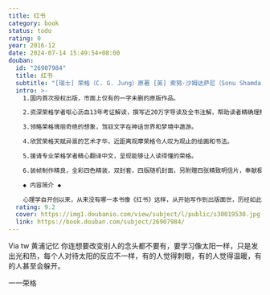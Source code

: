 ```yaml
---
title: 红书
category: book
status: todo
rating: 0
year: 2016-12
date: 2024-07-14 15:49:54+08:00
douban:
  id: "26907984"
  title: 红书
  subtitle: "[瑞士] 荣格（C. G. Jung）原著 [英] 索努·沙姆达萨尼（Sonu Shamdasani）编译 / 2016 / 机械工业出版社"
  intro: >-
    1.国内首次授权出版，市面上仅有的一字未删的原版作品。

    2.资深荣格学者呕心沥血13年考证解读，撰写近20万字导读及全书注解，帮助读者精确理解荣格思想。

    3.领略荣格瑰丽奇绝的想象，驾驭文字在神话世界和梦境中遨游。

    4.欣赏荣格天赋异禀的艺术才华，近距离观摩荣格令人叹为观止的绘画和书法。

    5.援请专业荣格学者精心翻译中文，呈现能够让人读得懂的荣格。

    6.装帧制作精良，全彩四色精装，双封套，四版随机封面，另附赠四张精致明信片，奉献极致阅读体验。

    ◆ 内容简介 ◆

    心理学自开创以来，从来没有哪一本书像《红书》这样，从开始写作到出版面世，历经如此漫长的岁月和波折。也很少有著作像《红书》一样，在未曾出版之前，就对20世纪的社会和思想史产生如此深远的影响。《红书》可以被视为荣格的私人日记，记录了他在1914~1930年间的“自我实验”，荣格曾为它花费16年时间精心雕琢，将它视为自己后期著作的核心与关键来源。在此之后，他却又令人费解地突然中断了继续写作，将之束之高阁。直到荣格去世后几十年，荣格继承人协会才授权委托资深荣格学者索努•沙姆达萨尼教授进行编辑、翻译、出版。索努教授为《红书》耗费了13年的心血，才终于使得它面世出版。这本充满神秘色彩的“时光之书”，为充分理解荣格的作品开创了一个新纪元。它打开了一扇独一无二的窗口，让世人可以看到荣格是如何在他生命中的特殊时期修复了他的灵魂，继续研究心理学，从而成为一代大师。不论是它在荣格一生发展中所占据的地位，还是作为一件艺术品，《红书》的出版都堪称一个里程碑。
  rating: 9.2
  cover: https://img1.doubanio.com/view/subject/l/public/s30019530.jpg
  link: https://book.douban.com/subject/26907984/
---
```


Via tw 黄浦记忆 你连想要改变别人的念头都不要有，要学习像太阳一样，只是发出光和热，每个人对待太阳的反应不一样，有的人觉得刺眼，有的人觉得温暖，有的人甚至会躲开。

一一荣格
